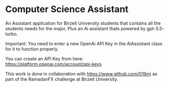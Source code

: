 # Computer Science Assistant
An Assistant application for Birzeit University students that contains all the students needs for the major, Plus an Ai assistant thats powered by gpt-3.5-turbo.

Important: You need to enter a new OpenAi API Key in the AiAssistant class for it to function properly.

You can create an API Key from here: https://platform.openai.com/account/api-keys

This work is done in collaboration with https://www.github.com/019mj as part of the RamadanFX challenge at Birzeit University.
